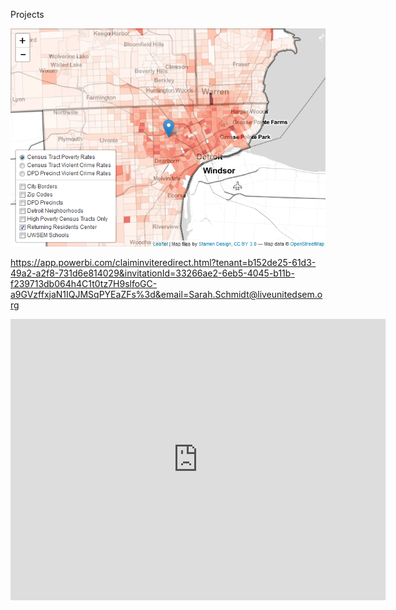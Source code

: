 Projects

[![Alt text](https://github.com/saraheschmidt/saraheschmidt.github.io/blob/master/Map.png?raw=true)](http://rpubs.com/sarahschmidt/268691)

https://app.powerbi.com/claiminviteredirect.html?tenant=b152de25-61d3-49a2-a2f8-731d6e814029&invitationId=33266ae2-6eb5-4045-b11b-f239713db064h4C1t0tz7H9slfoGC-a9GVzffxjaN1IQJMSqPYEaZFs%3d&email=Sarah.Schmidt@liveunitedsem.org

<iframe width="600" height="450" src="https://app.powerbi.com/view?r=eyJrIjoiZDM0ZjQ2NjQtNmRlNy00NDJiLWJlZDItMjJkMjBlNjQ0NDdmIiwidCI6ImIxNTJkZTI1LTYxZDMtNDlhMi1hMmY4LTczMWQ2ZTgxNDAyOSIsImMiOjN9" frameborder="0" allowFullScreen="true"></iframe>
